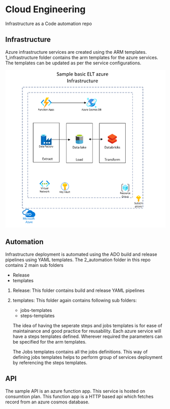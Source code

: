 # Cloud Engineering
Infrastructure as a Code automation repo

## Infrastructure

Azure infrastructure services are created using the ARM templates.
1_infrastructure folder contains the arm templates for the azure services. The templates can be updated as per the service configurations. 

![plot](./1_infrastructure/infra.png)


## Automation

Infrastructure deployment is automated using the ADO build and release pipelines using YAML templates. 
The 2_automation folder in this repo contains 2 main sub folders

* Release 
* templates

1. Release: This folder contains build and release YAML pipelines
2. templates: This folder again contains following sub folders:
    * jobs-templates
    * steps-templates

    The idea of having the seperate steps and jobs templates is for ease of maintainance and good practice for reusability. Each azure service will have a steps templates defined. Wherever required the parameters can be specified for the arm templates. 
    
    The Jobs templates contains all the jobs definitions. This way of defining jobs templates helps to perform group of services deployment by referencing the steps templates.  


## API 

The sample API is an azure function app. This service is hosted on consumtion plan. 
This function app is a HTTP based api which fetches record from an azure cosmos database.




